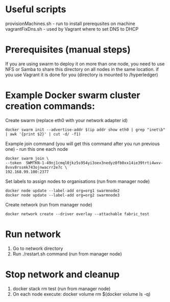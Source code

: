 # Useful scripts

provisionMachines.sh - run to install prerequsites on machine
vagrantFixDns.sh - used by Vagrant where to set DNS to DHCP

# Prerequisites (manual steps)

If you are using swarm to deploy it on more than one node, you need to use NFS or Samba to share this directory on all nodes in the same location. if you use Vagrant it is done for you (directory is mounted to /hyperledger)

# Example Docker swarm cluster creation commands:

Create swarm (replace eth0 with your network adapter id)

    docker swarm init --advertise-addr $(ip addr show eth0 | grep "inet\b" | awk '{print $2}' | cut -d/ -f1)

Example join command (you will get this command after you run previous one) - run this one each node

    docker swarm join \
    --token  SWMTKN-1-49nj1cmql0jkz5s954yi3oex3nedyz0fb0xx14ie39trti4wxv-8vxv8rssmk743ojnwacrr2e7c \
    192.168.99.100:2377

Set labels to assign nodes to organisations (run from manager node)

    docker node update --label-add org=org1 swarmnode2
    docker node update --label-add org=org2 swarmnode3

Create network (run from manager node)

    docker network create --driver overlay --attachable fabric_test

# Run network

1. Go to network directory
2. Run ./restart.sh command (run from manager node)

# Stop network and cleanup

1. docker stack rm test (run from manager node)
2. On each node execute: docker volume rm $(docker volume ls -q)